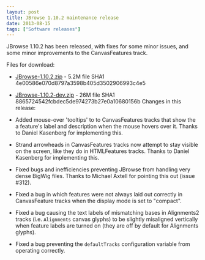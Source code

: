 ```yaml
---
layout: post
title: JBrowse 1.10.2 maintenance release
date: 2013-08-15
tags: ["Software releases"]
---
```


JBrowse 1.10.2 has been released, with fixes for some minor issues, and some
minor improvements to the CanvasFeatures track.

Files for download:

- [JBrowse-1.10.2.zip](/wordpress/wp-content/plugins/download-monitor/download.php?id=65 "download JBrowse-1.10.2.zip") -
  5.2M file SHA1 4e00586e070d8797a3598b405d3502906993c4e5
- [JBrowse-1.10.2-dev.zip](http://jbrowse.org/wordpress/wp-content/plugins/download-monitor/download.php?id=66 "download JBrowse-1.10.2-dev.zip") -
  26M file SHA1 8865724542fcbdec5de974273b27e0a10680156b Changes in this
  release:

- Added mouse-over 'tooltips' to to CanvasFeatures tracks that show the a
  feature's label and description when the mouse hovers over it. Thanks to
  Daniel Kasenberg for implementing this.
- Strand arrowheads in CanvasFeatures tracks now attempt to stay visible on the
  screen, like they do in HTMLFeatures tracks. Thanks to Daniel Kasenberg for
  implementing this.
- Fixed bugs and inefficiencies preventing JBrowse from handling very dense
  BigWig files. Thanks to Michael Axtell for pointing this out (issue #312).
- Fixed a bug in which features were not always laid out correctly in
  CanvasFeature tracks when the display mode is set to "compact".
- Fixed a bug causing the text labels of mismatching bases in Alignments2 tracks
  (i.e. `Alignments` canvas glyphs) to be slightly misaligned vertically when
  feature labels are turned on (they are off by default for Alignments glyphs).
- Fixed a bug preventing the `defaultTracks` configuration variable from
  operating correctly.
